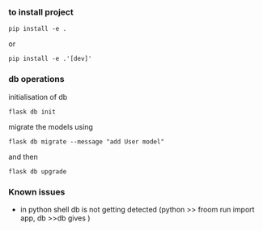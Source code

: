 ### to install project
```
pip install -e .
```
or
```
pip install -e .'[dev]'
```

### db operations
initialisation of db
```
flask db init
```
migrate the models using 
```
flask db migrate --message "add User model"
```
and then
```
flask db upgrade
```


### Known issues
- in python shell db is not getting detected (python >> froom run import app, db >>db gives <SQLAlchemy engine=None>)